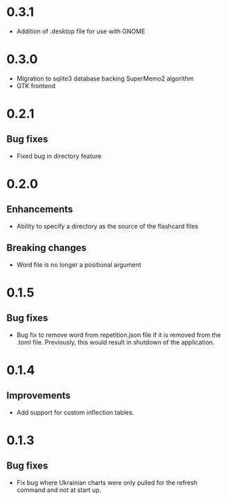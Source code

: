 # 0.3.1
* Addition of .desktop file for use with GNOME

# 0.3.0
* Migration to sqlite3 database backing SuperMemo2 algorithm
* GTK frontend

# 0.2.1

## Bug fixes
* Fixed bug in directory feature

# 0.2.0

## Enhancements
* Ability to specify a directory as the source of the flashcard files

## Breaking changes
* Word file is no longer a positional argument

# 0.1.5

## Bug fixes
* Bug fix to remove word from repetition.json file if it is removed from the .toml
file. Previously, this would result in shutdown of the application.

# 0.1.4

## Improvements
* Add support for custom inflection tables.

# 0.1.3

## Bug fixes
* Fix bug where Ukrainian charts were only pulled for the refresh command
and not at start up.
